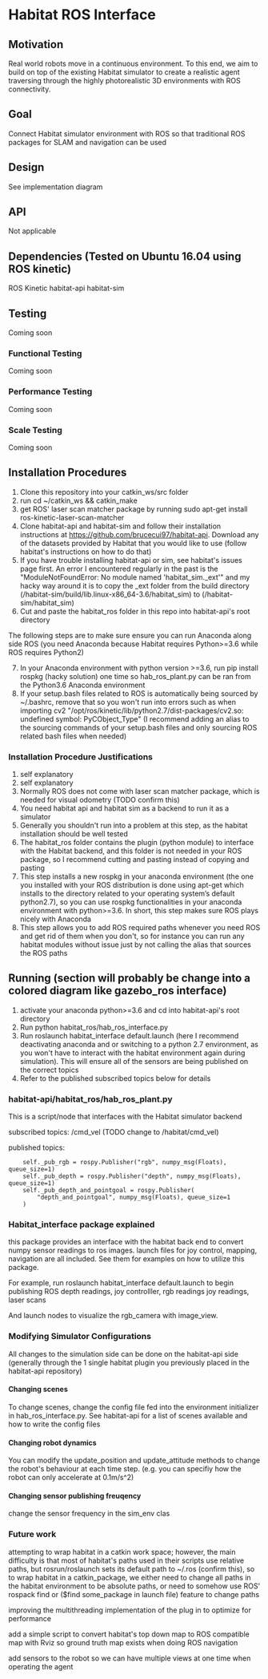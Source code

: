 # Habitat ROS Interface

## Motivation
Real world robots move in a continuous environment. To this end, we aim to build on top of the existing Habitat simulator to create a realistic agent traversing through the highly photorealistic 3D environments with ROS connectivity.

## Goal

Connect Habitat simulator environment with ROS so that traditional ROS packages for SLAM and navigation can be used

## Design

See implementation diagram

## API

Not applicable

## Dependencies (Tested on Ubuntu 16.04 using ROS kinetic)
ROS Kinetic
habitat-api
habitat-sim

## Testing

Coming soon

### Functional Testing

Coming soon

### Performance Testing

Coming soon

### Scale Testing

Coming soon

## Installation Procedures

1. Clone this repository into your catkin_ws/src folder
2. run cd ~/catkin_ws && catkin_make
3. get ROS' laser scan matcher package by running sudo apt-get install ros-kinetic-laser-scan-matcher
4. Clone habitat-api and habitat-sim and follow their installation instructions at https://github.com/brucecui97/habitat-api. Download any of the datasets provided by Habitat that you would like to use (follow habitat's instructions on how to do that)
5. If you have trouble installing habitat-api or sim, see habitat's issues page first. An error I encountered regularly in the past is the "ModuleNotFoundError: No module named 'habitat_sim._ext'" and my hacky way around it is to copy the _ext folder from the build directory (/habitat-sim/build/lib.linux-x86_64-3.6/habitat_sim) to (/habitat-sim/habitat_sim)
6. Cut and paste the habitat_ros folder in this repo into habitat-api's root directory

The following steps are to make sure ensure you can run Anaconda along side ROS (you need Anaconda because Habitat requires Python>=3.6 while ROS requires Python2)

7. In your Anaconda environment with python version >=3.6, run pip install rospkg (hacky solution) one time so hab_ros_plant.py can be ran from the Python3.6 Anaconda environment
8. If your setup.bash files related to ROS is automatically being sourced by ~/.bashrc, remove that so you won't run into errors such as when importing cv2 "/opt/ros/kinetic/lib/python2.7/dist-packages/cv2.so: undefined symbol: PyCObject_Type" (I recommend adding an alias to the sourcing commands of your setup.bash files and only sourcing ROS related bash files when needed)

### Installation Procedure Justifications
1. self explanatory
2. self explanatory
3. Normally ROS does not come with laser scan matcher package, which is needed for visual odometry (TODO confirm this)
4. You need habitat api and habitat sim as a backend to run it as a simulator
5. Generally you shouldn't run into a problem at this step, as the habitat installation should be well tested
6. The habitat_ros folder contains the plugin (python module) to interface with the Habitat backend, and this folder is not needed in your ROS package, so I recommend cutting and pasting instead of copying and pasting
7. This step installs a new rospkg in your anaconda environment (the one you installed with your ROS distribution is done using apt-get which installs to the directory related to your operating system’s default python2.7), so you can use rospkg functionalities in your anaconda environment with python>=3.6. In short, this step makes sure ROS plays nicely with Anaconda
8. This step allows you to add ROS required paths whenever you need ROS and get rid of them when you don't, so for instance you can run any habitat modules without issue just by not calling the alias that sources the ROS paths

## Running (section will probably be change into a colored diagram like gazebo_ros interface)
1. activate your anaconda python>=3.6 and cd into habitat-api's root directory
2. Run python habitat_ros/hab_ros_interface.py
3. Run roslaunch habitat_interface default.launch (here I recommend deactivating anaconda and or switching to a python 2.7 environment, as you won't have to interact with the habitat environment again during simulation). This will ensure all of the sensors are being published on the correct topics
4. Refer to the published subscribed topics below for details 

### habitat-api/habitat_ros/hab_ros_plant.py

This is a script/node that interfaces with the Habitat simulator backend

subscribed topics: /cmd_vel (TODO change to /habitat/cmd_vel)

published topics: 

        self._pub_rgb = rospy.Publisher("rgb", numpy_msg(Floats), queue_size=1)
        self._pub_depth = rospy.Publisher("depth", numpy_msg(Floats), queue_size=1)
        self._pub_depth_and_pointgoal = rospy.Publisher(
            "depth_and_pointgoal", numpy_msg(Floats), queue_size=1
        )

### Habitat_interface package explained
    
this package provides an interface with the habitat back end to convert numpy sensor readings to ros images. launch files for joy control, mapping, navigation are all included. See them for examples on how to utilize this package.

For example, run roslaunch habitat_interface default.launch to begin publishing ROS depth readings, joy controlller, rgb readings joy readings, laser scans

And launch nodes to visualize the rgb_camera with image_view.

### Modifying Simulator Configurations

All changes to the simulation side can be done on the habitat-api side (generally through the 1 single habitat plugin you previously placed in the habitat-api repository) 

#### Changing scenes

To change scenes, change the config file fed into the environment initializer in hab_ros_interface.py. See habitat-api for a list of scenes available and how to write the config files

#### Changing robot dynamics

You can modify the update_position and update_attitude methods to change the robot's behaviour at each time step. (e.g. you can specifiy how the robot can only accelerate at 0.1m/s^2)
#### Changing sensor publishing freuqency
change the sensor frequency in the sim_env clas

### Future work
attempting to wrap habitat in a catkin work space; however, the main difficulty is that most of habitat's paths used in their scripts use relative paths, but rosrun/roslaunch sets its default path to ~/.ros (confirm this), so to wrap habitat in a catkin_package, we either need to change all paths in the habitat environment to be absolute paths, or need to somehow use ROS' rospack find or ($find some_package in launch file) feature to change paths

improving the multithreading implementation of the plug in to optimize for performance

add a simple script to convert habitat's top down map to ROS compatible map with Rviz so ground truth map exists when doing ROS navigation

add sensors to the robot so we can have multiple views at one time when operating the agent





